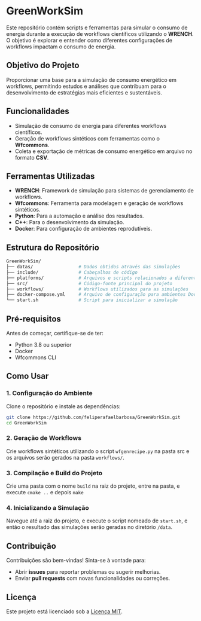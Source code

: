 # GreenWorkSim

Este repositório contém scripts e ferramentas para simular o consumo de energia durante a execução de workflows científicos utilizando o **WRENCH**. O objetivo é explorar e entender como diferentes configurações de workflows impactam o consumo de energia.

## Objetivo do Projeto

Proporcionar uma base para a simulação de consumo energético em workflows, permitindo estudos e análises que contribuam para o desenvolvimento de estratégias mais eficientes e sustentáveis.

## Funcionalidades

- Simulação de consumo de energia para diferentes workflows científicos.
- Geração de workflows sintéticos com ferramentas como o **Wfcommons**.
- Coleta e exportação de métricas de consumo energético em arquivo no formato **CSV**.

## Ferramentas Utilizadas

- **WRENCH**: Framework de simulação para sistemas de gerenciamento de workflows.
- **Wfcommons**: Ferramenta para modelagem e geração de workflows sintéticos.
- **Python**: Para a automação e análise dos resultados.
- **C++**: Para o desenvolvimento da simulação.
- **Docker**: Para configuração de ambientes reprodutíveis.

## Estrutura do Repositório

```bash
GreenWorkSim/
├── datas/                 # Dados obtidos através das simulações
├── include/               # Cabeçalhos de código
├── platforms/             # Arquivos e scripts relacionados a diferentes plataformas simuladas
├── src/                   # Código-fonte principal do projeto
├── workflows/             # Workflows utilizados para as simulações
├── docker-compose.yml     # Arquivo de configuração para ambientes Docker
└── start.sh               # Script para inicializar a simulação

```

## Pré-requisitos

Antes de começar, certifique-se de ter:

- Python 3.8 ou superior
- Docker
- Wfcommons CLI

## Como Usar

### 1. Configuração do Ambiente

Clone o repositório e instale as dependências:

```bash
git clone https://github.com/feliperafaelbarbosa/GreenWorkSim.git
cd GreenWorkSim
```

### 2. Geração de Workflows

Crie workflows sintéticos utilizando o script `wfgenrecipe.py` na pasta src e os arquivos serão gerados na pasta `workflows/`.

### 3. Compilação e Build do Projeto

Crie uma pasta com o nome `build` na raiz do projeto, entre na pasta, e execute `cmake ..` e depois `make`

### 4. Inicializando a Simulação

Navegue até a raiz do projeto, e execute o script nomeado de `start.sh`, e então o resultado das simulações serão geradas no diretório `/data`.

## Contribuição

Contribuições são bem-vindas! Sinta-se à vontade para:

- Abrir **issues** para reportar problemas ou sugerir melhorias.
- Enviar **pull requests** com novas funcionalidades ou correções.

## Licença

Este projeto está licenciado sob a [Licença MIT](LICENSE).